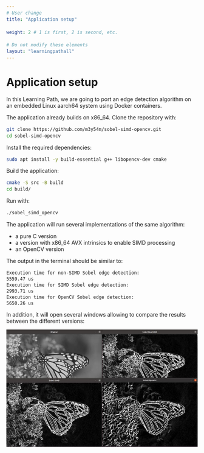```yaml
---
# User change
title: "Application setup" 

weight: 2 # 1 is first, 2 is second, etc.

# Do not modify these elements
layout: "learningpathall"
---
```


# Application setup

In this Learning Path, we are going to port an edge detection algorithm on an embedded Linux aarch64 system using Docker containers.

The application already builds on x86_64. Clone the repository with:

```bash
git clone https://github.com/m3y54m/sobel-simd-opencv.git
cd sobel-simd-opencv
```

Install the required dependencies:

```bash
sudo apt install -y build-essential g++ libopencv-dev cmake
```

Build the application:
```bash
cmake -S src -B build
cd build/
```

Run with:
```bash
./sobel_simd_opencv
```

The application will run several implementations of the same algorithm:
- a pure C version
- a version with x86_64 AVX intrinsics to enable SIMD processing
- an OpenCV version

The output in the terminal should be similar to:
```output
Execution time for non-SIMD Sobel edge detection:
5559.47 us
Execution time for SIMD Sobel edge detection:
2993.71 us
Execution time for OpenCV Sobel edge detection:
5650.26 us
```
In addition, it will open several windows allowing to compare the results between the different versions:

![Sobel filter output#center](output_sobel.jpg)



